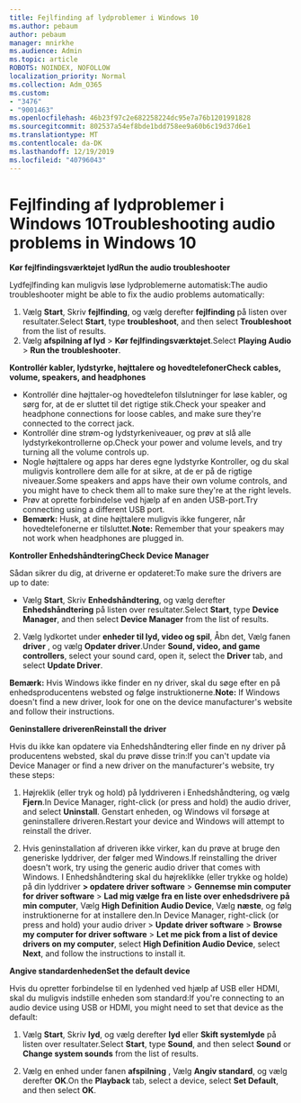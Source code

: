 ```yaml
---
title: Fejlfinding af lydproblemer i Windows 10
ms.author: pebaum
author: pebaum
manager: mnirkhe
ms.audience: Admin
ms.topic: article
ROBOTS: NOINDEX, NOFOLLOW
localization_priority: Normal
ms.collection: Adm_O365
ms.custom:
- "3476"
- "9001463"
ms.openlocfilehash: 46b23f97c2e682258224dc95e7a76b1201991828
ms.sourcegitcommit: 802537a54ef8bde1bdd758ee9a60b6c19d37d6e1
ms.translationtype: MT
ms.contentlocale: da-DK
ms.lasthandoff: 12/19/2019
ms.locfileid: "40796043"
---
```

# <a name="troubleshooting-audio-problems-in-windows-10"></a><span data-ttu-id="72082-102">Fejlfinding af lydproblemer i Windows 10</span><span class="sxs-lookup"><span data-stu-id="72082-102">Troubleshooting audio problems in Windows 10</span></span>

<span data-ttu-id="72082-103">**Kør fejlfindingsværktøjet lyd**</span><span class="sxs-lookup"><span data-stu-id="72082-103">**Run the audio troubleshooter**</span></span>

<span data-ttu-id="72082-104">Lydfejlfinding kan muligvis løse lydproblemerne automatisk:</span><span class="sxs-lookup"><span data-stu-id="72082-104">The audio troubleshooter might be able to fix the audio problems automatically:</span></span> 

1. <span data-ttu-id="72082-105">Vælg **Start**, Skriv **fejlfinding**, og vælg derefter **fejlfinding** på listen over resultater.</span><span class="sxs-lookup"><span data-stu-id="72082-105">Select **Start**, type **troubleshoot**, and then select **Troubleshoot** from the list of results.</span></span> 
2. <span data-ttu-id="72082-106">Vælg **afspilning af lyd** > **Kør fejlfindingsværktøjet**.</span><span class="sxs-lookup"><span data-stu-id="72082-106">Select **Playing Audio** > **Run the troubleshooter**.</span></span>

<span data-ttu-id="72082-107">**Kontrollér kabler, lydstyrke, højttalere og hovedtelefoner**</span><span class="sxs-lookup"><span data-stu-id="72082-107">**Check cables, volume, speakers, and headphones**</span></span>

- <span data-ttu-id="72082-108">Kontrollér dine højttaler-og hovedtelefon tilslutninger for løse kabler, og sørg for, at de er sluttet til det rigtige stik.</span><span class="sxs-lookup"><span data-stu-id="72082-108">Check your speaker and headphone connections for loose cables, and make sure they're connected to the correct jack.</span></span>
- <span data-ttu-id="72082-109">Kontrollér dine strøm-og lydstyrkeniveauer, og prøv at slå alle lydstyrkekontrollerne op.</span><span class="sxs-lookup"><span data-stu-id="72082-109">Check your power and volume levels, and try turning all the volume controls up.</span></span>
- <span data-ttu-id="72082-110">Nogle højttalere og apps har deres egne lydstyrke Kontroller, og du skal muligvis kontrollere dem alle for at sikre, at de er på de rigtige niveauer.</span><span class="sxs-lookup"><span data-stu-id="72082-110">Some speakers and apps have their own volume controls, and you might have to check them all to make sure they're at the right levels.</span></span>
- <span data-ttu-id="72082-111">Prøv at oprette forbindelse ved hjælp af en anden USB-port.</span><span class="sxs-lookup"><span data-stu-id="72082-111">Try connecting using a different USB port.</span></span>
- <span data-ttu-id="72082-112">**Bemærk:** Husk, at dine højttalere muligvis ikke fungerer, når hovedtelefonerne er tilsluttet.</span><span class="sxs-lookup"><span data-stu-id="72082-112">**Note:** Remember that your speakers may not work when headphones are plugged in.</span></span>

<span data-ttu-id="72082-113">**Kontroller Enhedshåndtering**</span><span class="sxs-lookup"><span data-stu-id="72082-113">**Check Device Manager**</span></span>

<span data-ttu-id="72082-114">Sådan sikrer du dig, at driverne er opdateret:</span><span class="sxs-lookup"><span data-stu-id="72082-114">To make sure the drivers are up to date:</span></span>

- <span data-ttu-id="72082-115">Vælg **Start**, Skriv **Enhedshåndtering**, og vælg derefter **Enhedshåndtering** på listen over resultater.</span><span class="sxs-lookup"><span data-stu-id="72082-115">Select **Start**, type **Device Manager**, and then select **Device Manager** from the list of results.</span></span>

2. <span data-ttu-id="72082-116">Vælg lydkortet under **enheder til lyd, video og spil**, Åbn det, Vælg fanen **driver** , og vælg **Opdater driver**.</span><span class="sxs-lookup"><span data-stu-id="72082-116">Under **Sound, video, and game controllers**, select your sound card, open it, select the **Driver** tab, and select **Update Driver**.</span></span> 

<span data-ttu-id="72082-117">**Bemærk:** Hvis Windows ikke finder en ny driver, skal du søge efter en på enhedsproducentens websted og følge instruktionerne.</span><span class="sxs-lookup"><span data-stu-id="72082-117">**Note:** If Windows doesn't find a new driver, look for one on the device manufacturer's website and follow their instructions.</span></span>

<span data-ttu-id="72082-118">**Geninstallere driveren**</span><span class="sxs-lookup"><span data-stu-id="72082-118">**Reinstall the driver**</span></span>

<span data-ttu-id="72082-119">Hvis du ikke kan opdatere via Enhedshåndtering eller finde en ny driver på producentens websted, skal du prøve disse trin:</span><span class="sxs-lookup"><span data-stu-id="72082-119">If you can't update via Device Manager or find a new driver on the manufacturer's website, try these steps:</span></span> 

1. <span data-ttu-id="72082-120">Højreklik (eller tryk og hold) på lyddriveren i Enhedshåndtering, og vælg **Fjern**.</span><span class="sxs-lookup"><span data-stu-id="72082-120">In Device Manager, right-click (or press and hold) the audio driver, and select **Uninstall**.</span></span> <span data-ttu-id="72082-121">Genstart enheden, og Windows vil forsøge at geninstallere driveren.</span><span class="sxs-lookup"><span data-stu-id="72082-121">Restart your device and Windows will attempt to reinstall the driver.</span></span>

2. <span data-ttu-id="72082-122">Hvis geninstallation af driveren ikke virker, kan du prøve at bruge den generiske lyddriver, der følger med Windows.</span><span class="sxs-lookup"><span data-stu-id="72082-122">If reinstalling the driver doesn't work, try using the generic audio driver that comes with Windows.</span></span> <span data-ttu-id="72082-123">I Enhedshåndtering skal du højreklikke (eller trykke og holde) på din lyddriver **> opdatere driver software** > **Gennemse min computer for driver software** > **Lad mig vælge fra en liste over enhedsdrivere på min computer**, Vælg **High Definition Audio Device**, Vælg **næste**, og følg instruktionerne for at installere den.</span><span class="sxs-lookup"><span data-stu-id="72082-123">In Device Manager, right-click (or press and hold) your audio driver > **Update driver software** > **Browse my computer for driver software** > **Let me pick from a list of device drivers on my computer**, select **High Definition Audio Device**, select **Next**, and follow the instructions to install it.</span></span>

<span data-ttu-id="72082-124">**Angive standardenheden**</span><span class="sxs-lookup"><span data-stu-id="72082-124">**Set the default device**</span></span>

<span data-ttu-id="72082-125">Hvis du opretter forbindelse til en lydenhed ved hjælp af USB eller HDMI, skal du muligvis indstille enheden som standard:</span><span class="sxs-lookup"><span data-stu-id="72082-125">If you're connecting to an audio device using USB or HDMI, you might need to set that device as the default:</span></span> 

1. <span data-ttu-id="72082-126">Vælg **Start**, Skriv **lyd**, og vælg derefter **lyd** eller **Skift systemlyde** på listen over resultater.</span><span class="sxs-lookup"><span data-stu-id="72082-126">Select **Start**, type **Sound**, and then select **Sound** or **Change system sounds** from the list of results.</span></span>

2. <span data-ttu-id="72082-127">Vælg en enhed under fanen **afspilning** , Vælg **Angiv standard**, og vælg derefter **OK**.</span><span class="sxs-lookup"><span data-stu-id="72082-127">On the **Playback** tab, select a device, select **Set Default**, and then select **OK**.</span></span>

